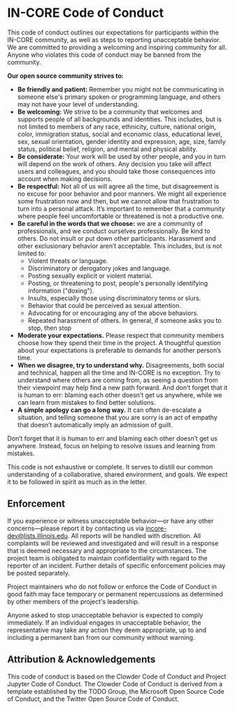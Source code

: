 # IN-CORE Code of Conduct

This code of conduct outlines our expectations for participants within the IN-CORE community, as well as steps to reporting unacceptable behavior. We are committed to providing a welcoming and inspiring community for all. Anyone who violates this code of conduct may be banned from the community.

**Our open source community strives to:**

- **Be friendly and patient:** Remember you might not be communicating in someone else's primary spoken or programming language, and others may not have your level of understanding.
- **Be welcoming:** We strive to be a community that welcomes and supports people of all backgrounds and identities. This includes, but is not limited to members of any race, ethnicity, culture, national origin, color, immigration status, social and economic class, educational level, sex, sexual orientation, gender identity and expression, age, size, family status, political belief, religion, and mental and physical ability.
- **Be considerate:** Your work will be used by other people, and you in turn will depend on the work of others. Any decision you take will affect users and colleagues, and you should take those consequences into account when making decisions.
- **Be respectful:** Not all of us will agree all the time, but disagreement is no excuse for poor behavior and poor manners. We might all experience some frustration now and then, but we cannot allow that frustration to turn into a personal attack. It’s important to remember that a community where people feel uncomfortable or threatened is not a productive one.
- **Be careful in the words that we choose:** we are a community of professionals, and we conduct ourselves professionally. Be kind to others. Do not insult or put down other participants. Harassment and other exclusionary behavior aren’t acceptable. This includes, but is not limited to:
  - Violent threats or language.
  - Discriminatory or derogatory jokes and language.
  - Posting sexually explicit or violent material.
  - Posting, or threatening to post, people's personally identifying information ("doxing").
  - Insults, especially those using discriminatory terms or slurs.
  - Behavior that could be perceived as sexual attention.
  - Advocating for or encouraging any of the above behaviors.
  - Repeated harassment of others. In general, if someone asks you to stop, then stop
- **Moderate your expectations.** Please respect that community members choose how they spend their time in the project. A thoughtful question about your expectations is preferable to demands for another person’s time.
- **When we disagree, try to understand why.** Disagreements, both social and technical, happen all the time and IN-CORE is no exception. Try to understand where others are coming from, as seeing a question from their viewpoint may help find a new path forward. And don’t forget that it is human to err: blaming each other doesn’t get us anywhere, while we can learn from mistakes to find better solutions.
- **A simple apology can go a long way.** It can often de-escalate a situation, and telling someone that you are sorry is an act of empathy that doesn’t automatically imply an admission of guilt.

Don’t forget that it is human to err and blaming each other doesn’t get us anywhere. Instead, focus on helping to resolve issues and learning from mistakes.

This code is not exhaustive or complete. It serves to distill our common understanding of a collaborative, shared environment, and goals. We expect it to be followed in spirit as much as in the letter.

## Enforcement

If you experience or witness unacceptable behavior—or have any other concerns—please report it by contacting us via [incore-dev@lists.illinois.edu][1]. All reports will be handled with discretion. All complaints will be reviewed and investigated and will result in a response that is deemed necessary and appropriate to the circumstances. The project team is obligated to maintain confidentiality with regard to the reporter of an incident. Further details of specific enforcement policies may be posted separately.

Project maintainers who do not follow or enforce the Code of Conduct in good faith may face temporary or permanent repercussions as determined by other members of the project's leadership.

Anyone asked to stop unacceptable behavior is expected to comply immediately. If an individual engages in unacceptable behavior, the representative may take any action they deem appropriate, up to and including a permanent ban from our community without warning.

## Attribution & Acknowledgements

This code of conduct is based on the Clowder Code of Conduct and Project Jupyter Code of Conduct. The Clowder Code of Conduct is derived from a template established by the TODO Group, the Microsoft Open Source Code of Conduct, and the Twitter Open Source Code of Conduct.
 
[1]: mailto:incore-dev@lists.illinois.edu
